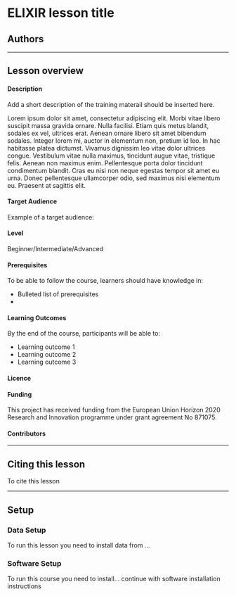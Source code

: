 # ELIXIR lesson title 

## Authors

---
## Lesson overview

#### Description
[comment]: # (Property in Bioschema: description)
Add a short description of the training materail should be inserted here.

Lorem ipsum dolor sit amet, consectetur adipiscing elit. Morbi vitae libero suscipit massa gravida ornare. Nulla facilisi. Etiam quis metus blandit, sodales ex vel, ultrices erat. Aenean ornare libero sit amet bibendum sodales. Integer lorem mi, auctor in elementum non, pretium id leo. In hac habitasse platea dictumst. Vivamus dignissim leo vitae dolor ultrices congue. Vestibulum vitae nulla maximus, tincidunt augue vitae, tristique felis. Aenean non maximus enim. Pellentesque porta dolor tincidunt condimentum blandit. Cras eu nisi non neque egestas tempor sit amet eu urna. Donec pellentesque ullamcorper odio, sed maximus nisi elementum eu. Praesent at sagittis elit.

#### Target Audience 
[comment]: # (Property in Bioschema: audience)
Example of a target audience: 

#### Level
[comment]: # (Property in Bioschema: educationalLevel)
Beginner/Intermediate/Advanced

#### Prerequisites
[comment]: # (Property in Bioschema: coursePrequsites)
To be able to follow the course, learners should have knowledge in:

* Bulleted list of prerequisites
* 

#### Learning Outcomes
[comment]: # (Property in Bioschema: teaches)
By the end of the course, participants will be able to:

* Learning outcome 1
* Learning outcome 2
* Learning outcome 3

#### Licence
[comment]: # (Property in Biochema: licence)

#### Funding
[comment]: # (This is an example for CONVERGE)
This project has received funding from the European Union Horizon 2020 Research and Innovation programme under grant agreement No 871075.

#### Contributors

---
## Citing this lesson
To cite this lesson 

---
## Setup

### Data Setup
To run this lesson you need to install data from …

### Software Setup
To run this course you need to install… continue with software installation instructions



